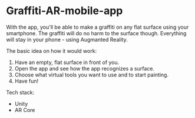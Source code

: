 # Graffiti-AR-mobile-app

With the app, you'll be able to make a graffiti on any flat surface using your smartphone.
The graffiti will do no harm to the surface though. Everything will stay in your phone - using Augmanted Reality.

The basic idea on how it would work:

1. Have an empty, flat surface in front of you.
2. Open the app and see how the app recognizes a surface.
3. Choose what virtual tools you want to use and to start painting.
4. Have fun!

Tech stack:
- Unity
- AR Core
